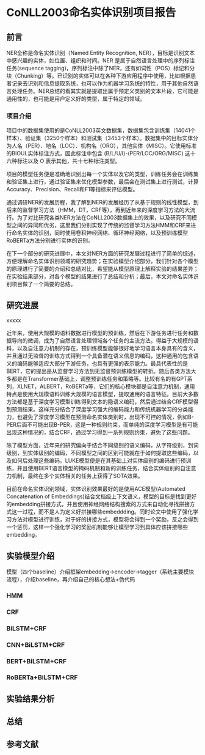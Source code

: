 # CoNLL2003命名实体识别项目报告

## 前言

NER全称是命名实体识别（Named Entity Recognition, NER），目标是识别文本中感兴趣的实体，如位置、组织和时间。NER 是属于自然语言处理中的序列标注任务(sequence tagging)，序列标注中除了NER，还有如词性（POS）标记和分块（Chunking）等。已识别的实体可以在各种下游应用程序中使用，比如根据患者记录去识别和信息提取系统，也可以作为机器学习系统的特性，用于其他自然语言处理任务。NER总结的看其实就是提取出属于预定义类别的文本片段，它可能是通用性的，也可能是用户定义好的类型，属于特定的领域。

### 项目介绍

项目中的数据集使用的是CoNLL2003英文数据集，数据集包含训练集（14041个样本）、验证集（3250个样本）和测试集（3453个样本）。数据集中的目标实体分为人名（PER）、地名（LOC）、机构名（ORG），其他实体（MISC）。它使用标准的BIOUL实体标注方式，因此标注中包含 (B/L/U/I)-(PER/LOC/ORG/MISC) 这十六种标注以及 O 表示其他，共十七种标注类型。

项目的模型任务便是准确地识别出每一个实体以及它的类型，训练任务会在训练集和验证集上进行，通过验证集来优化模型参数，最后会在测试集上进行测试，计算Accuracy、Precision、Recall和F1等指标来评估模型。

通过调研NER的发展历程，我了解到NER的发展经历了从基于规则的线性模型，到后来的监督学习方法（HMM，DT，CRF等），再到近年来的深度学习方法的大流行。为了对比研究各类NER方法在CoNLL2003数据集上的效果，以及研究不同模型之间的异同和优劣，这里我们分别实现了传统的监督学习方法HMM和CRF来进行命名实体的识别，同时使用卷积神经网络、循环神经网络，以及预训练模型RoBERTa方法分别进行实体的识别。

在下一个部分的研究进展中，本文对NER方面的研究发展过程进行了简单的综述，方便理解命名实体识别领域的研究趋势；在实验模型介绍部分，我们针对各个模型的原理进行了简要的介绍和总结对比，希望能从模型原理上解释实验的结果差异；在实验结果部分，对各个模型的结果进行了总结和分析；最后，本文对命名实体识别项目做了一个简要的总结。

## 研究进展

xxxxx

近年来，使用大规模的语料数据进行模型的预训练，然后在下游任务进行任务和数据导向的微调，成为了自然语言处理领域各个任务的主流方法。得益于大规模的语料，以及自注意力机制的存在，预训练模型能够很好地学习语言本身具有的含义，并且通过无监督的训练方式得到一个具备潜在语义信息的编码，这种通用的包含语义的编码能够适应大部分下游任务，也具有更强的表示能力。最具代表性的是BERT，它的提出是从监督学习方法到无监督预训练模型的转折。随后各类方法大多都是在Transformer基础上，调整预训练任务和策略等。比较有名的有GPT系列，XLNET，ALBERT，RoBERTa等，它们的核心模块都是自注意力机制，通用特点是使用大规模语料训练大规模的语言模型，提取通用的语言特征。目前大多数方法都是基于深度学习模型训练得到文本的隐语义编码，然后通过结合CRF模型得到预测结果。这样充分结合了深度学习强大的编码能力和传统机器学习的分类能力，也避免了深度学习模型在预测命名实体类别时，出现不可控的情况，例如B-PER后面不可能出现B-PER，这是一种规则约束，而单纯的深度学习模型是有可能出现这种情况的，结合CRF，通过学习得到一系列规则约束，避免了这些问题。

除了模型方面，近年来的研究偏向于结合不同级别的语义编码，从字符级别，到词级别，到实体级别的编码，不同模型之间的区别可能就在于如何提取这些编码，以及如何后处理这些编码。LUKE模型便是在其基础上对实体级别的编码进行预训练，并且使用BERT语言模型的掩码机制和新的训练任务，结合实体级别的自注意力机制，最终在多个实体相关的任务上获得了SOTA效果。

目前在命名实体识别领域，实体识别效果最好的是使用ACE模型(Automated Concatenation of Embeddings)结合文档级上下文语义，模型的目标是找到更好的embedding拼接方式，并且使用神经网络结构搜索的方式来自动化寻找拼接方式这一过程，而不是人为定义好拼接哪些embeddding。同时论文中使用了强化学习方法对模型进行训练，对于好的拼接方式，模型将会得到一个奖励，反之会得到一个惩罚，这样一个强化学习的奖励机制能够让模型学习到具体应该拼接哪些embedding。

## 实验模型介绍

模型（四个baseline）介绍框架embedding->encoder->tagger（系统主要模块流程），介绍baseline，再介绍自己的核心想法+伪代码

### HMM

### CRF

### BiLSTM+CRF

### CNN+BiLSTM+CRF

### BERT+BiLSTM+CRF

### RoBERTa+BiLSTM+CRF

## 实验结果分析

## 总结

## 参考文献
